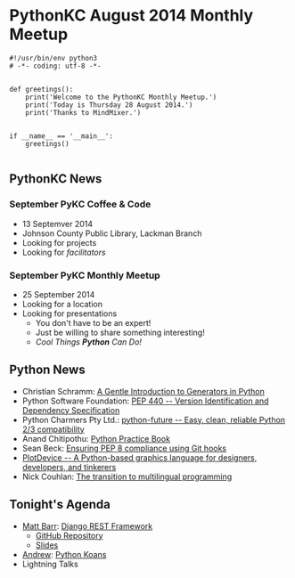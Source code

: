 # PythonKC August 2014 Monthly Meetup

~~~~{python}
#!/usr/bin/env python3
# -*- coding: utf-8 -*-


def greetings():
    print('Welcome to the PythonKC Monthly Meetup.')
    print('Today is Thursday 28 August 2014.')
    print('Thanks to MindMixer.')


if __name__ == '__main__':
    greetings()


~~~~

## PythonKC News

### September PyKC Coffee & Code

* 13 Septemver 2014
* Johnson County Public Library, Lackman Branch
* Looking for projects
* Looking for _facilitators_

### September PyKC Monthly Meetup

* 25 September 2014
* Looking for a location
* Looking for presentations
    * You don't have to be an expert!
    * Just be willing to share something interesting!
    * _Cool Things **Python** Can Do!_

## Python News

* Christian Schramm: [A Gentle Introduction to Generators in Python](http://tech.pro/tutorial/2136/a-gentle-introduction-to-generators-in-python)
* Python Software Foundation: [PEP 440 -- Version Identification and Dependency Specification](http://legacy.python.org/dev/peps/pep-0440/)
* Python Charmers Pty Ltd.: [python-future -- Easy, clean, reliable Python 2/3 compatibility](http://python-future.org/index.html)
* Anand Chitipothu: [Python Practice Book](http://anandology.com/python-practice-book/index.html)
* Sean Beck: [Ensuring PEP 8 compliance using Git hooks](https://seanmckaybeck.com/2014/08/20/pep8-git-hooks/)
* [PlotDevice -- A Python-based graphics language for designers, developers, and tinkerers](http://plotdevice.io)
* Nick Couhlan: [The transition to multilingual programming](http://www.curiousefficiency.org/posts/2014/08/multilingual-programming.html)

## Tonight's Agenda

* [Matt Barr](http://www.meetup.com/pythonkc/members/145528582/): [Django REST Framework](http://www.django-rest-framework.org/)
    * [GitHub Repository](https://github.com/marr75/pykc-meetup1)
    * [Slides](https://docs.google.com/presentation/d/1SL4GJk9mvUew0657sZJzmsXykehHyq2s8M4Yg8Cx6y8/edit)
* [Andrew](http://www.meetup.com/pythonkc/members/6768223/): [Python Koans](https://github.com/gregmalcolm/python_koans)
* Lightning Talks
